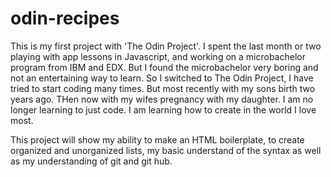 # odin-recipes
This is my first project with 'The Odin Project'.
I spent the last month or two playing with app lessons in Javascript, and working on a microbachelor program from IBM and EDX.
But I found the microbachelor very boring and not an entertaining way to learn. 
So I switched to The Odin Project, I have tried to start coding many times. But most recently with my sons birth two years ago. THen now with my wifes pregnancy with my daughter. 
I am no longer learning to just code. I am learning how to create in the world I love most. 

This project will show my ability to make an HTML boilerplate, to create organized and unorganized lists, my basic understand of the <html> syntax as well as my understanding of git
and git hub.